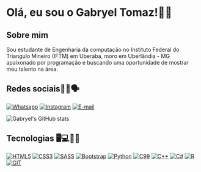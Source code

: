 # Olá, eu sou o Gabryel Tomaz!👋👋

## Sobre mim

Sou estudante de Engenharia da computação no Instituto Federal do Triangulo Mineiro (IFTM) em Uberaba, moro em Uberlândia - MG apaixonado por programação e buscando uma oportunidade de mostrar meu talento na área.


## Redes sociais📱📧🗣️

[![Whatsapp](https://img.shields.io/badge/WhatsApp-25D366?style=for-the-badge&logo=whatsapp&logoColor=white)](https://api.whatsapp.com/send?phone=5534996632010)
[![Instagram](https://img.shields.io/badge/Instagram-E4405F?style=for-the-badge&logo=instagram&logoColor=white)](https://www.instagram.com/gabryel.tomaz/) 
[![E-mail](https://img.shields.io/badge/Gmail-D14836?style=for-the-badge&logo=gmail&logoColor=white)](https://criarmeulink.com.br/u/1712760949)

![Gabryel's GitHub stats](https://github-readme-stats.vercel.app/api?username=gabryeltomaz&show_icons=true&theme=dracula)


## Tecnologias 🖥️💻👨‍💻

[![HTML5](https://img.shields.io/badge/HTML5-E34F26?style=for-the-badge&logo=html5&logoColor=white)](https://www.w3schools.com/tags/tag_doctype.asp)
[![CSS3](https://img.shields.io/badge/CSS3-1572B6?style=for-the-badge&logo=css3&logoColor=white)](https://www.w3schools.com/cssref/index.php)
[![SASS](https://img.shields.io/badge/Sass-CC6699?style=for-the-badge&logo=sass&logoColor=white)](https://sass-lang.com/documentation/)
[![Bootstrap](https://img.shields.io/badge/Bootstrap-563D7C?style=for-the-badge&logo=bootstrap&logoColor=white)](https://getbootstrap.com/docs/4.1/getting-started/introduction/)
[![Python](https://img.shields.io/badge/Python-3776AB?style=for-the-badge&logo=python&logoColor=white)](https://docs.python.org/3/)
[![C99](https://img.shields.io/badge/C-00599C?style=for-the-badge&logo=c&logoColor=white)](https://devdocs.io/c/)
[![C++](https://img.shields.io/badge/C%2B%2B-00599C?style=for-the-badge&logo=c%2B%2B&logoColor=white)](https://devdocs.io/cpp/)
[![C#](https://img.shields.io/badge/C%23-239120?style=for-the-badge&logo=c-sharp&logoColor=white)](https://www.w3schools.com/cs/index.php)
[![R](https://img.shields.io/badge/R-276DC3?style=for-the-badge&logo=r&logoColor=white)](https://www.rdocumentation.org/)
[![GIT](https://img.shields.io/badge/GIT-E44C30?style=for-the-badge&logo=git&logoColor=white)](https://git-scm.com/doc)

